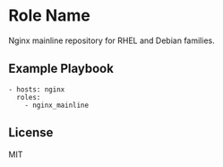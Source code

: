 Role Name
=========

Nginx mainline repository for RHEL and Debian families.

Example Playbook
----------------

    - hosts: nginx
      roles:
        - nginx_mainline
License
-------

MIT

